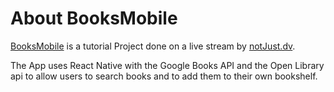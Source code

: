 # About BooksMobile

[BooksMobile](https://www.youtube.com/live/-qAhg4EDIwQ?feature=share) is a tutorial Project done on a live stream by [notJust.dv](https://www.youtube.com/@notjustdev).

The App uses React Native with the Google Books API and the Open Library api to allow users to search books and to add them to their own bookshelf.
